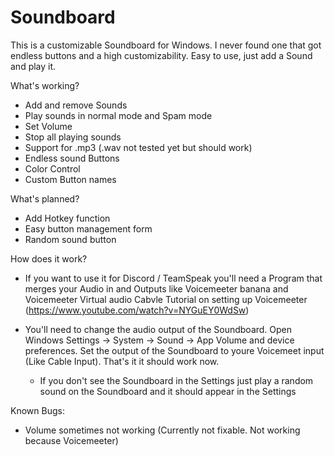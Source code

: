 # Soundboard
This is a customizable Soundboard for Windows. I never found one that got endless buttons and a high customizability. Easy to use, just add a Sound and play it.

What's working?
  - Add and remove Sounds
  - Play sounds in normal mode and Spam mode
  - Set Volume
  - Stop all playing sounds
  - Support for .mp3 (.wav not tested yet but should work)
  - Endless sound Buttons
  - Color Control
  - Custom Button names
  
What's planned?
  - Add Hotkey function
  - Easy button management form
  - Random sound button
  
  
How does it work?

  - If you want to use it for Discord / TeamSpeak you'll need a Program that merges your Audio in and Outputs like Voicemeeter banana and Voicemeeter Virtual audio Cabvle
    Tutorial on setting up  Voicemeeter (https://www.youtube.com/watch?v=NYGuEY0WdSw)
    
  - You'll need to change the audio output of the Soundboard. Open Windows Settings -> System -> Sound -> App Volume and device preferences.
    Set the output of the Soundboard to youre Voicemeet input (Like Cable Input). That's it it should work now.
      - If you don't see the Soundboard in the Settings just play a random sound on the Soundboard and it should appear in the Settings
      
      
Known Bugs:
  - Volume sometimes not working (Currently not fixable. Not working because Voicemeeter)
  
